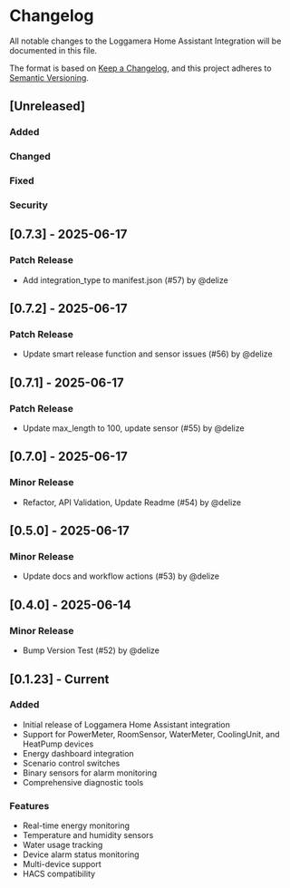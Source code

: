 # Changelog

All notable changes to the Loggamera Home Assistant Integration will be documented in this file.

The format is based on [Keep a Changelog](https://keepachangelog.com/en/1.0.0/),
and this project adheres to [Semantic Versioning](https://semver.org/spec/v2.0.0.html).

## [Unreleased]

### Added

### Changed

### Fixed

### Security


## [0.7.3] - 2025-06-17

### Patch Release
- Add integration_type to manifest.json (#57) by @delize


## [0.7.2] - 2025-06-17

### Patch Release
- Update smart release function and sensor issues (#56) by @delize


## [0.7.1] - 2025-06-17

### Patch Release
- Update max_length to 100, update sensor (#55) by @delize


## [0.7.0] - 2025-06-17

### Minor Release
- Refactor, API Validation, Update Readme (#54) by @delize


## [0.5.0] - 2025-06-17

### Minor Release
- Update docs and workflow actions (#53) by @delize


## [0.4.0] - 2025-06-14

### Minor Release
- Bump Version Test (#52) by @delize


## [0.1.23] - Current

### Added
- Initial release of Loggamera Home Assistant integration
- Support for PowerMeter, RoomSensor, WaterMeter, CoolingUnit, and HeatPump devices
- Energy dashboard integration
- Scenario control switches
- Binary sensors for alarm monitoring
- Comprehensive diagnostic tools

### Features
- Real-time energy monitoring
- Temperature and humidity sensors
- Water usage tracking
- Device alarm status monitoring
- Multi-device support
- HACS compatibility
